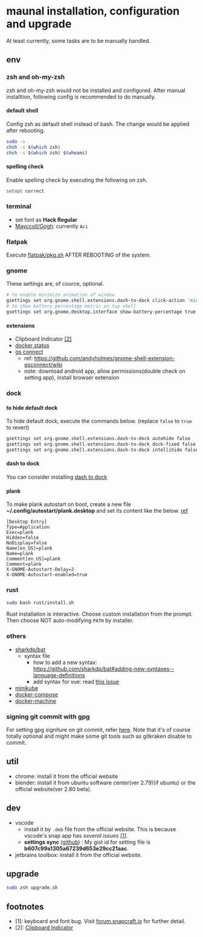 # maunal installation, configuration and upgrade

At least currently, some tasks are to be manually handled.

## env

### zsh and oh-my-zsh

zsh and oh-my-zsh would not be installed and configured. After manual installtion, following config is recommended to do manually.

#### default shell

Config zsh as default shell instead of bash. The change would be applied after rebooting.

```bash
sudo -s
chsh -s $(which zsh)
chsh -s $(which zsh) $(whoami)
```

#### spelling check

Enable spelling check by executing the following on zsh.

```zsh
setopt correct
```

### terminal

- set font as **Hack Regular**
- [Mayccoll/Gogh](https://github.com/Mayccoll/Gogh): currently `Aci`

### flatpak

Execute [flatpak/pkg.sh](flatpak/pkg.sh) AFTER REBOOTING of the system.

### gnome

These settings are, of cource, optional.

```bash
# to enable minimize animation of window
gsettings set org.gnome.shell.extensions.dash-to-dock click-action 'minimize'
# to show battery percentage metric on top shell
gsettings set org.gnome.desktop.interface show-battery-percentage true
```

#### extensions

- Clipboard Indicator [[2]](#2)
- [docker status](https://extensions.gnome.org/extension/1065/docker-status/)
- [gs connect](https://extensions.gnome.org/extension/1319/gsconnect/)
  - ref: <https://github.com/andyholmes/gnome-shell-extension-gsconnect/wiki>
  - note: download android app, allow permissions(double check on setting app), install browser extension

### dock

#### to hide default dock

To hide default dock, execute the commands below. (replace `false` to `true` to revert)

```bash
gsettings set org.gnome.shell.extensions.dash-to-dock autohide false
gsettings set org.gnome.shell.extensions.dash-to-dock dock-fixed false
gsettings set org.gnome.shell.extensions.dash-to-dock intellihide false
```

#### dash to dock

You can consider installing [dash to dock](https://extensions.gnome.org/extension/307/dash-to-dock/)

#### plank

To make plank autostart on boot, create a new file **~/.config/autostart/plank.desktop** and set its content like the below. [ref](https://www.jernejsila.com/2017/02/03/install-plank-ubuntu-make-start-boot/)

```
[Desktop Entry]
Type=Application
Exec=plank
Hidden=false
NoDisplay=false
Name[en_US]=plank
Name=plank
Comment[en_US]=plank
Comment=plank
X-GNOME-Autostart-Delay=2
X-GNOME-Autostart-enabled=true
```

### rust

```bash
sudo bash rust/install.sh
```

Rust installation is interactive. Choose custom installation from the prompt. Then choose NOT auto-modifying `PATH` by installer.

### others

- [sharkdp/bat](https://github.com/sharkdp/bat)
  - syntax file
    - how to add a new syntax: <https://github.com/sharkdp/bat#adding-new-syntaxes--language-definitions>
    - add syntax for vue: read [this issue](https://github.com/sharkdp/bat/issues/56)
- [minikube](https://github.com/kubernetes/minikube/releases)
- [docker-compose](https://docs.docker.com/compose/install/)
- [docker-machine](https://docs.docker.com/machine/install-machine/)

### signing git commit with gpg

For setting gpg signiture on git commit, refer [here](https://gist.github.com/ankurk91/c4f0e23d76ef868b139f3c28bde057fc). Note that it's of course totally optional and might make some git tools such as gitkraken disable to commit.

## util

- chrome: install it from the official website
- blender: install it from ubuntu software center(ver 2.79)(if ubuntu) or the official website(ver 2.80 beta).

## dev

- vscode
  - install it by `.deb` file from the official website. This is because vscode's snap app has _several issues [[1]](#1)_.
  - **settings sync** ([github](https://github.com/shanalikhan/code-settings-sync)) : My gist id for setting file is **b607c99a1305a67239d653e29cc21aac**.
- jetbrains toolbox: install it from the official website.

## upgrade

```bash
sudo zsh upgrade.sh
```

## footnotes

- <a name="1">[1]</a>: keyboard and font bug. Visit [forum.snapcraft.io](https://forum.snapcraft.io/t/keyboard-input-method-doesnt-work-properly-on-snap-application/9901) for further detail.
- <a name="2">[2]</a>:
  [Clipboard Indicator](https://extensions.gnome.org/extension/779/clipboard-indicator/)

